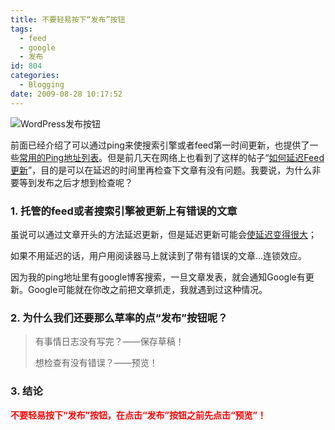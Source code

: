 ```yaml
---
title: 不要轻易按下“发布”按钮
tags:
  - feed
  - google
  - 发布
id: 804
categories:
  - Blogging
date: 2009-08-28 10:17:52
---
```


![](http://kangzj.net/wp-content/uploads/images/200908/20090828-fabu.jpg "WordPress发布按钮")

前面已经介绍了可以通过ping来使搜索引擎或者feed第一时间更新，也提供了一些[常用的Ping地址列表](http://kangzj.net/blog-ping-list/)。但是前几天在网络上也看到了这样的帖子“[如何延迟Feed更新](http://wpengineer.com/publish-the-feed-later/)”，目的是可以在延迟的时间里再检查下文章有没有问题。我要说，为什么非要等到发布之后才想到检查呢？

<!--more-->

### 1\. 托管的feed或者搜索引擎被更新上有错误的文章

虽说可以通过文章开头的方法延迟更新，但是延迟更新可能会[使延迟变得很大](http://qingbo.org/archives/553.html)；

如果不用延迟的话，用户用阅读器马上就读到了带有错误的文章…连锁效应。

因为我的ping地址里有google博客搜索，一旦文章发表，就会通知Google有更新。Google可能就在你改之前把文章抓走，我就遇到过这种情况。

### 2\. 为什么我们还要那么草率的点“发布”按钮呢？

> 有事情日志没有写完？——保存草稿！
> 
> 想检查有没有错误？——预览！

### 3\. 结论

<span style="color: #ff0000;">**不要轻易按下“发布”按钮，在点击“发布”按钮之前先点击“预览”！**</span>